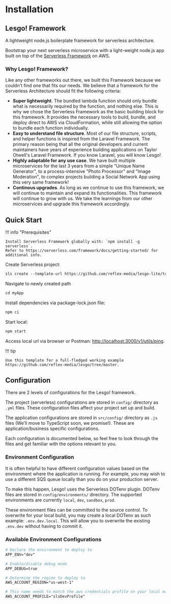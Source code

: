 # Installation

## Lesgo! Framework

A lightweight node.js boilerplate framework for serverless architecture.

Bootstrap your next serverless microservice with a light-weight node.js app built on top of the [Serverless Framework](https://www.serverless.com/) on AWS.

### Why Lesgo! Framework?

Like any other frameworks out there, we built this Framework because we couldn't find one that fits our needs. We believe that a framework for the Serverless Architecture should fit the following criteria:

- **Super lightweight**. The bundled lambda function should only bundle what is necessarily required by the function, and nothing else. This is why we chose the Serverless Framework as the basic building block for this framework. It provides the necessary tools to build, bundle, and deploy direct to AWS via CloudFormation, while still allowing the option to bundle each function individually.
- **Easy to understand file structure**. Most of our file structure, scripts, and helper functions is inspired from the Laravel Framework. The primary reason being that all the original developers and current maintainers have years of experience building applications on Taylor Otwell's Laravel Framework. If you know Laravel, you will know Lesgo!
- **Highly adaptable for any use case**. We have built multiple microservices for the last 3 years from a simple "Unique Name Generator", to a process-intensive "Photo Processor" and "Image Moderation", to complex projects building a Social Network App using this very same framework!
- **Continous upgrades**. As long as we continue to use this framework, we will continue to maintain and expand its functionalities. This framework will continue to grow with us. We take the learnings from our other microservices and upgrade this framework accordingly.

## Quick Start

!!! info "Prerequisites"

    Install Serverless Framework globally with: `npm install -g serverless`.
    Refer to https://serverless.com/framework/docs/getting-started/ for additional info.

Create Serverless project:

```apache
sls create --template-url https://github.com/reflex-media/lesgo-lite/tree/master --path myApp
```

Navigate to newly created path

```apache
cd myApp
```

Install dependencies via package-lock.json file:

```apache
npm ci
```

Start local:

```apache
npm start
```

Access local url via browser or Postman: [http://localhost:3000/v1/utils/ping](http://localhost:3000/v1/utils/ping).

!!! tip

    Use this template for a full-fledged working example https://github.com/reflex-media/lesgo/tree/master.

## Configuration

There are 2 levels of configurations for the Lesgo! framework.

The project (serverless) configurations are stored in `config/` directory as `.yml` files. These configuration files affect your project set up and build.

The application configurations are stored in `src/config/` directory as `.js` files (We'll move to TypeScript soon, we promise!). These are application/business specific configurations.

Each configuration is documented below, so feel free to look through the files and get familiar with the options relevant to you.

### Environment Configuration

It is often helpful to have different configuration values based on the environment where the application is running. For example, you may wish to use a different SQS queue locally than you do on your production server.

To make this happen, Lesgo! uses the Serverless DOTenv plugin. DOTenv files are stored in `config/environments/` directory. The supported environments are currently `local`, `dev`, `sandbox`, `prod`.

These environment files can be committed to the source control. To overwrite for your local build, you may create a local DOTenv as such example: `.env.dev.local`. This will allow you to overwrite the existing `.env.dev` without having to commit it.

### Available Environment Configurations

```apache
# Declare the environment to deploy to
APP_ENV="dev"

# Enable/disable debug mode
APP_DEBUG=true

# Determine the region to deploy to
AWS_ACCOUNT_REGION="us-west-1"

# This name needs to match the aws credentials profile on your local machine
AWS_ACCOUNT_PROFILE="slsDevProfile"
```
